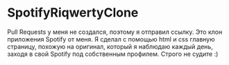 # SpotifyRiqwertyClone
Pull Requests  у меня не создался, поэтому я отправил ссылку.
Это клон приложения Spotify от меня. Я сделал с помощью html и css главную страницу, похожую на оригинал, который я наблюдаю каждый день, заходя в свой Spotify под собственным профилем. Строго не судите :)
